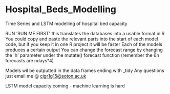 # Hospital_Beds_Modelling
Time Series and LSTM modelling of hospital bed capacity

RUN 'RUN ME FIRST'
this translates the databases into a usable format in R
You could copy and paste the relevant parts into the start of each model code, but if you keep it in one R project it will be faster
Each of the models produces a certain output
You can change the forecast range by changing the 'h' parameter under the mutate() forecast function (remember the 6h forecasts are ndays*4)

Models wil be outputted in the data frames ending with _tidy
Any questions just email me @ cjgr1g15@soton.ac.uk


LSTM model capacity coming - machine learning is hard


